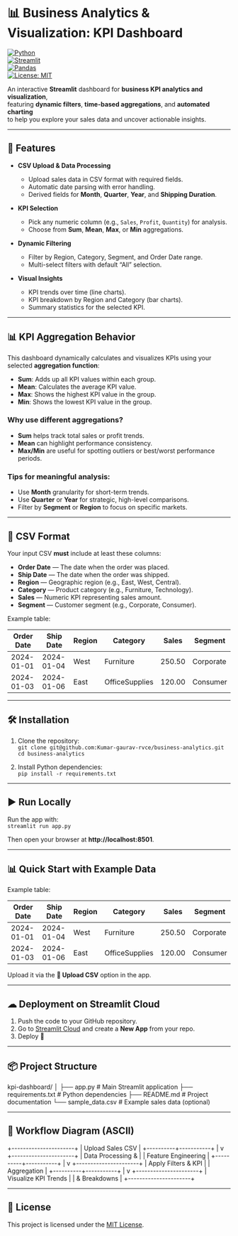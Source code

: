 # 📊 Business Analytics & Visualization: KPI Dashboard

[![Python](https://img.shields.io/badge/Python-3.9%2B-blue)](https://www.python.org/)  
[![Streamlit](https://img.shields.io/badge/Streamlit-Live%20App-FF4B4B)](https://streamlit.io/)  
[![Pandas](https://img.shields.io/badge/Pandas-Data%20Processing-yellow)](https://pandas.pydata.org/)  
[![License: MIT](https://img.shields.io/badge/License-MIT-green.svg)](LICENSE)  

An interactive **Streamlit** dashboard for **business KPI analytics and visualization**,  
featuring **dynamic filters**, **time-based aggregations**, and **automated charting**  
to help you explore your sales data and uncover actionable insights.  

---

## 🚀 Features

- **CSV Upload & Data Processing**
  - Upload sales data in CSV format with required fields.
  - Automatic date parsing with error handling.
  - Derived fields for **Month**, **Quarter**, **Year**, and **Shipping Duration**.

- **KPI Selection**
  - Pick any numeric column (e.g., `Sales`, `Profit`, `Quantity`) for analysis.
  - Choose from **Sum**, **Mean**, **Max**, or **Min** aggregations.

- **Dynamic Filtering** 
  - Filter by Region, Category, Segment, and Order Date range.
  - Multi-select filters with default “All” selection.

- **Visual Insights**
  - KPI trends over time (line charts).
  - KPI breakdown by Region and Category (bar charts).
  - Summary statistics for the selected KPI.

---

## 📊 KPI Aggregation Behavior

This dashboard dynamically calculates and visualizes KPIs using your selected **aggregation function**:  

- **Sum**: Adds up all KPI values within each group.  
- **Mean**: Calculates the average KPI value.  
- **Max**: Shows the highest KPI value in the group.  
- **Min**: Shows the lowest KPI value in the group.  

### Why use different aggregations?

- **Sum** helps track total sales or profit trends.  
- **Mean** can highlight performance consistency.  
- **Max/Min** are useful for spotting outliers or best/worst performance periods.  

### Tips for meaningful analysis:

- Use **Month** granularity for short-term trends.  
- Use **Quarter** or **Year** for strategic, high-level comparisons.  
- Filter by **Segment** or **Region** to focus on specific markets.  

---

## 📂 CSV Format

Your input CSV **must** include at least these columns:  

- **Order Date** — The date when the order was placed.  
- **Ship Date** — The date when the order was shipped.  
- **Region** — Geographic region (e.g., East, West, Central).  
- **Category** — Product category (e.g., Furniture, Technology).  
- **Sales** — Numeric KPI representing sales amount.  
- **Segment** — Customer segment (e.g., Corporate, Consumer).  

Example table:

| Order Date | Ship Date | Region | Category       | Sales  | Segment   |
|------------|-----------|--------|----------------|--------|-----------|
| 2024-01-01 | 2024-01-04| West   | Furniture      | 250.50 | Corporate |
| 2024-01-03 | 2024-01-06| East   | OfficeSupplies | 120.00 | Consumer  |

---

## 🛠 Installation

1. Clone the repository:  
   `git clone git@github.com:Kumar-gaurav-rvce/business-analytics.git`  
   `cd business-analytics`  

2. Install Python dependencies:  
   `pip install -r requirements.txt`  

---

## ▶ Run Locally

Run the app with:  
`streamlit run app.py`  

Then open your browser at **http://localhost:8501**.  

---

## 📊 Quick Start with Example Data

Example table:

| Order Date | Ship Date | Region | Category       | Sales  | Segment   |
|------------|-----------|--------|----------------|--------|-----------|
| 2024-01-01 | 2024-01-04| West   | Furniture      | 250.50 | Corporate |
| 2024-01-03 | 2024-01-06| East   | OfficeSupplies | 120.00 | Consumer  |

Upload it via the **📂 Upload CSV** option in the app.  

---

## ☁ Deployment on Streamlit Cloud

1. Push the code to your GitHub repository.  
2. Go to [Streamlit Cloud](https://share.streamlit.io/) and create a **New App** from your repo.  
3. Deploy 🚀  

---

## 📦 Project Structure

kpi-dashboard/
│
├── app.py # Main Streamlit application
├── requirements.txt # Python dependencies
├── README.md # Project documentation
└── sample_data.csv # Example sales data (optional)


---
## 🔄 Workflow Diagram (ASCII)

+----------------------+
| Upload Sales CSV |
+----------+-----------+
|
v
+----------------------+
| Data Processing & |
| Feature Engineering |
+----------+-----------+
|
v
+----------------------+
| Apply Filters & KPI |
| Aggregation |
+----------+-----------+
|
v
+----------------------+
| Visualize KPI Trends |
| & Breakdowns |
+----------------------+


---

## 📜 License

This project is licensed under the [MIT License](LICENSE).  
